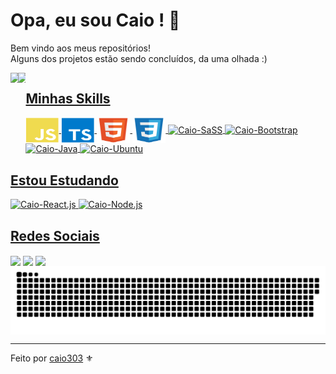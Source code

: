 # Opa, eu sou Caio ! 🚀

Bem vindo aos meus repositórios!<br>
Alguns dos projetos estão sendo concluídos, da uma olhada :)
<div style="display: flex;">
    <div>
      <a href="https://github.com/caio303">
      <img width="50%" align="right" src="https://github-readme-stats.vercel.app/api?username=caio303&show_icons=true&theme=github_dark&include_all_commits=true&count_private=true"/>
      <img width="50%" align="right" src="https://github-readme-stats.vercel.app/api/top-langs/?username=caio303&layout=compact&langs_count=4&theme=github_dark"/>
    </div>
      <h2>Minhas Skills</h2>
    <div>
      <img align="center" alt="Caio-Js" height="40" width="53" src="https://raw.githubusercontent.com/devicons/devicon/master/icons/javascript/javascript-plain.svg">
      <img align="center" alt="Caio-Ts" height="40" width="53" src="https://raw.githubusercontent.com/devicons/devicon/master/icons/typescript/typescript-plain.svg">
      <img align="center" alt="Caio-HTML" height="40" width="53" src="https://raw.githubusercontent.com/devicons/devicon/master/icons/html5/html5-original.svg">
      <img align="center" alt="Caio-CSS" height="40" width="53" src="https://raw.githubusercontent.com/devicons/devicon/master/icons/css3/css3-original.svg">
      <img align="center" alt="Caio-SaSS" height="40" width="53" src="https://cdn.jsdelivr.net/gh/devicons/devicon/icons/sass/sass-original.svg">
      <img align="center" alt="Caio-Bootstrap" height="40" width="53" src="https://cdn.jsdelivr.net/gh/devicons/devicon/icons/bootstrap/bootstrap-plain.svg">
      <img align="center" alt="Caio-Java" height="40" width="53" src="https://cdn.jsdelivr.net/gh/devicons/devicon/icons/java/java-original.svg"/>
      <img align="center" alt="Caio-Ubuntu" height="40" width="53" src="https://cdn.jsdelivr.net/gh/devicons/devicon/icons/ubuntu/ubuntu-plain.svg">
    </div>
</div>
  <h2>Estou Estudando</h2>
    <div>
        <img alt="Caio-React.js" height="40" width="53" src="https://cdn.jsdelivr.net/gh/devicons/devicon/icons/react/react-original.svg" />
        <img alt="Caio-Node.js" height="40" width="53" src="https://cdn.jsdelivr.net/gh/devicons/devicon/icons/nodejs/nodejs-original.svg" />
    </div>
  <h2>Redes Sociais</h2>
    <div style=""> 
      <a href="https://www.linkedin.com/in/caio303" target="_blank"><img height="30" align="center" src="https://img.shields.io/badge/-LinkedIn-%230077B5?style=for-the-badge&logo=linkedin&logoColor=white" target="_blank"></a>
      <a href=""><img height="30" align="center" src="https://img.shields.io/badge/GitHub-100000?style=for-the-badge&logo=github&logoColor=white"></a>
      <a href="mailto:caioalves_diogo@hotmail.com"><img height="30" align="center" src="https://img.shields.io/badge/Outlook-0078D4?style=for-the-badge&logo=microsoft-outlook&logoColor=white"></a>
      <img alt="Snake animation" align="center" src="https://github.com/caio303/caio303/blob/output/github-contribution-grid-snake.svg">
    </div>

----------------------------------------------------------------------------------------------------------------------------------------------------------

Feito por <a href="linkedin.com/in/caio303">caio303</a> :fleur_de_lis:
